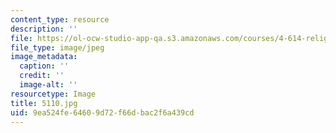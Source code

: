 ```yaml
---
content_type: resource
description: ''
file: https://ol-ocw-studio-app-qa.s3.amazonaws.com/courses/4-614-religious-architecture-and-islamic-cultures-fall-2002/9ea524fe64609d72f66dbac2f6a439cd_5110.jpg
file_type: image/jpeg
image_metadata:
  caption: ''
  credit: ''
  image-alt: ''
resourcetype: Image
title: 5110.jpg
uid: 9ea524fe-6460-9d72-f66d-bac2f6a439cd
---
```

